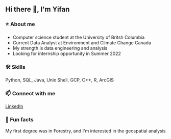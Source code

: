 ## Hi there 🙌, I'm Yifan

### ⭐ About me
- Computer science student at the University of Britsh Columbia
- Current Data Analyst at Environment and Climate Change Canada
- My strength is data engineering and analysis
- Looking for internship opportunity in Summer 2022


### 🛠 Skills
Python, SQL, Java, Unix Shell, GCP, C++,  R, ArcGIS

### 📫 Connect with me 
[LinkedIn](https://www.linkedin.com/in/yfsunubc/)

### 🌄 Fun facts
My first degree was in Forestry, and I'm interested in the geospatial analysis 
